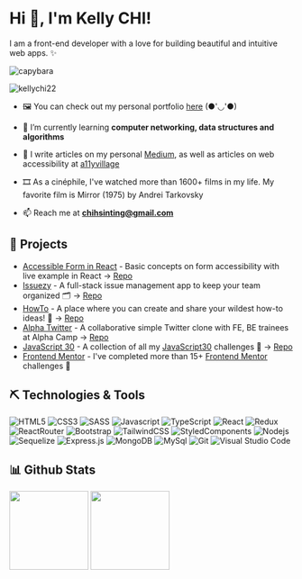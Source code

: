 <h1 align="left">Hi 👋, I'm Kelly CHI!</h1> 
<p align="left">I am a front-end developer with a love for building beautiful and intuitive web apps. ✨</p>


![capybara](https://media.tenor.com/K3uxrqffdCAAAAAC/capybara-orange.gif)
<p align="left"> <img src="https://komarev.com/ghpvc/?username=kellychi22&label=Profile%20views&color=0e75b6&style=flat" alt="kellychi22" /> </p>

- 🖼️ You can check out my personal portfolio [here](https://kellychi-dev.netlify.app/) (●'◡'●)

- 🌱 I’m currently learning **computer networking, data structures and algorithms**

- 📝 I write articles on my personal [Medium](https://medium.com/@Kelly_CHI), as well as articles on web accessibility at [a11yvillage](https://medium.com/@a11yvillage)

- 🎞️ As a cinéphile, I've watched more than 1600+ films in my life. My favorite film is Mirror (1975) by Andrei Tarkovsky

- 📫 Reach me at **chihsinting@gmail.com**

## 📂 Projects

- [Accessible Form in React](https://accessible-form-react.netlify.app/) - Basic concepts on form accessibility with live example in React → [Repo](https://github.com/KellyCHI22/accessible-form-react)
- [Issuezy](https://issuezy.netlify.app) - A full-stack issue management app to keep your team organized 🗂️ → [Repo](https://github.com/KellyCHI22/Issuezy)
- [HowTo](https://howto-creative.web.app/) - A place where you can create and share your wildest how-to ideas! 🤯 → [Repo](https://github.com/KellyCHI22/HowTo)
- [Alpha Twitter](https://weilocus.github.io/twitter/) - A collaborative simple Twitter clone with FE, BE trainees at Alpha Camp → [Repo](https://github.com/KellyCHI22/twitter)
- [JavaScript 30](https://kellychi22.github.io/JavaScript30/) - A collection of all my [JavaScript30](https://javascript30.com/) challenges 🌟 → [Repo](https://github.com/KellyCHI22/JavaScript30)
- [Frontend Mentor](https://github.com/KellyCHI22/frontend-mentor-solutions) - I've completed more than 15+ [Frontend Mentor](https://www.frontendmentor.io/) challenges 🎨

## ⛏ Technologies & Tools

![HTML5](https://img.shields.io/badge/html5-%23E34F26.svg?style=for-the-badge&logo=html5&logoColor=white)
![CSS3](https://img.shields.io/badge/css3-%231572B6.svg?style=for-the-badge&logo=css3&logoColor=white)
![SASS](https://img.shields.io/badge/Sass-CC6699?style=for-the-badge&logo=sass&logoColor=white)
![Javascript](https://img.shields.io/badge/JavaScript-F7DF1E?style=for-the-badge&logo=javascript&logoColor=black)
![TypeScript](https://img.shields.io/badge/TypeScript-007ACC?style=for-the-badge&logo=typescript&logoColor=white)
![React](https://img.shields.io/badge/react-%2320232a.svg?style=for-the-badge&logo=react&logoColor=%2361DAFB)
![Redux](https://img.shields.io/badge/Redux-593D88?style=for-the-badge&logo=redux&logoColor=white)
![ReactRouter](https://img.shields.io/badge/React_Router-CA4245?style=for-the-badge&logo=react-router&logoColor=white)
![Bootstrap](https://img.shields.io/badge/Bootstrap-563D7C?style=for-the-badge&logo=bootstrap&logoColor=white)
![TailwindCSS](https://img.shields.io/badge/tailwindcss-%2338B2AC.svg?style=for-the-badge&logo=tailwind-css&logoColor=white)
![StyledComponents](https://img.shields.io/badge/styled--components-DB7093?style=for-the-badge&logo=styled-components&logoColor=white)
![Nodejs](https://img.shields.io/badge/Node.js-43853D?style=for-the-badge&logo=node.js&logoColor=white)
![Sequelize](https://img.shields.io/badge/sequelize-323330?style=for-the-badge&logo=sequelize&logoColor=blue)
![Express.js](https://img.shields.io/badge/express.js-%23404d59.svg?style=for-the-badge&logo=express&logoColor=%2361DAFB)
![MongoDB](https://img.shields.io/badge/MongoDB-4EA94B?style=for-the-badge&logo=mongodb&logoColor=white)
![MySql](https://img.shields.io/badge/MySQL-00000F?style=for-the-badge&logo=mysql&logoColor=white)
![Git](https://img.shields.io/badge/GIT-E44C30?style=for-the-badge&logo=git&logoColor=white)
![Visual Studio Code](https://img.shields.io/badge/Visual%20Studio%20Code-0078d7.svg?style=for-the-badge&logo=visual-studio-code&logoColor=white)

## 📊 Github Stats

<p>
  <img height="140px" src="https://github-readme-stats.vercel.app/api?username=kellychi22&show_icons=true&theme=tokyonight&hide=contribs,prs" />
  <img height="140px" src="https://github-readme-stats.vercel.app/api/top-langs/?username=kellychi22&layout=compact&theme=tokyonight" />
</p>
